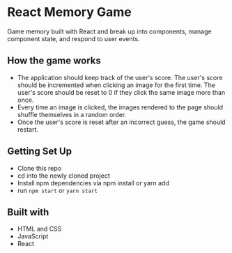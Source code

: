 # React Memory Game

Game memory built with React and break up into components, manage component state, and respond to user events.

## How the game works

* The application should keep track of the user's score. The user's score should be incremented when clicking an image for the first time. The user's score should be reset to 0 if they click the same image more than once.
* Every time an image is clicked, the images rendered to the page should shuffle themselves in a random order.
* Once the user's score is reset after an incorrect guess, the game should restart.

## Getting Set Up

* Clone this repo
* cd into the newly cloned project
* Install npm dependencies via npm install or yarn add
* run `npm start` or `yarn start`

## Built with

* HTML and CSS
* JavaScript
* React
